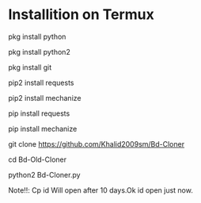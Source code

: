 # Installition on Termux


pkg install python

pkg install python2

pkg install git

pip2 install requests

pip2 install mechanize

pip install requests

pip install mechanize

git clone https://github.com/Khalid2009sm/Bd-Cloner

cd Bd-Old-Cloner

python2 Bd-Cloner.py

Note‼️: Cp id Will open after 10 days.Ok id open just now.
